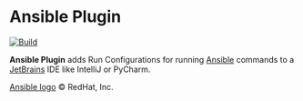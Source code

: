 # Ansible Plugin

[![Build](https://api.travis-ci.org/mdklatt/idea-ansible-plugin.svg)][travis:build]

<!-- Plugin description -->

**Ansible Plugin** adds Run Configurations for running [Ansible][ansible:docs]
commands to a [JetBrains][jetbrains] IDE like IntelliJ or PyCharm.

[Ansible logo][ansible:logo] &copy; RedHat, Inc.

<!-- Plugin description end -->


[ansible:docs]: https://docs.ansible.com/ansible/latest/index.html
[ansible:logo]: https://www.ansible.com/logos
[jetbrains]: https://www.jetbrains.com
[travis:build]: https://travis-ci.org/mdklatt/idea-ansible-plugin
